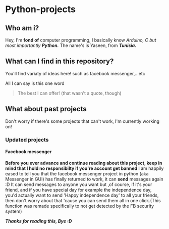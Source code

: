 # Python-projects
## Who am i?

Hey, I'm **fond of** computer programming, I basically know *Arduino, C but most importantly* ***Python.***
The name's is Yaseen, from ***Tunisia.***

## What can I find in this repository?
You'll find variaty of ideas here!
such as facebook messenger,...etc

All I can say is this one word
> The best I can offer!
(that wasn't a quote, though)
## What about past projects
Don't worry if there's some projects that can't work, I'm currently working on!
### Updated projects
#### Facebook messenger
**Before you ever advance and continue reading about this project, keep in mind that I hold no responsibilty if you're account get banned**
I am happily eased to tell you that the facebook messenger project in python (aka Messenger in GUI) has finally returned to work, it can **send** messages again :D
It can send messages to anyone you want but ,of course, if it's your friend, and if you have special day for example the independence day, you'd actually want to send 'Happy independence day' to all your friends, then don't worry about that 'cause you can send them all in one click.(This function was remade specifically to not get detected by the FB security system)

***Thanks for reading this, Bye :D***
